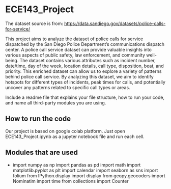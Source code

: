 # ECE143_Project

The dataset source is from: https://data.sandiego.gov/datasets/police-calls-for-service/


This project aims to analyze the dataset of police calls for service dispatched by the San Diego Police
Department’s communications dispatch center. A police call service dataset can provide valuable insights into
various aspects of public safety, law enforcement, and community well-being. The dataset contains various
attributes such as incident number, date/time, day of the week, location details, call type, disposition, beat,
and priority. This enriched dataset can allow us to explore a variety of patterns behind police call service.
By analyzing this dataset, we aim to identify hotspots for different types of incidents, peak times for calls,
and potentially uncover any patterns related to specific call types or areas.

Include a readme file that explains your file structure, how to run your code, and name all third-party modules you are using.

## How to run the code
Our project is based on google colab platform. Just open ECE143_Project.ipynb as a jupyter notebook file and run each cell.

## Modules that are used
* import numpy as np
import pandas as pd
import math
import matplotlib.pyplot as plt
import calendar
import seaborn as sns
import folium
from IPython.display import display
from geopy.geocoders import Nominatim
import time
from collections import Counter
